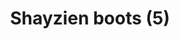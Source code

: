 ---
layout: item
title: Shayzien boots (5)
item-id: 13378
datatable: true
id: 13378
name: "Shayzien boots (5)"
members: true
lowalch: 26
highalch: 39
examine: "Dress like a tier 5 Shayzien soldier."
monsters:
  - id: 6913
    name: "Soldier (tier 5)"
    members: true
    combat_level: 99
    wiki_url: "https://oldschool.runescape.wiki/w/Soldier_(tier_5)"
    drops:
      - quantity: "1"
        rarity: 1
    image: ""
---